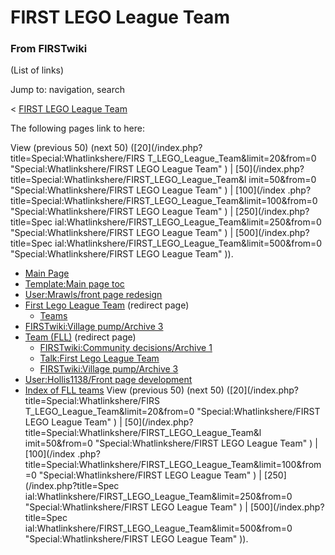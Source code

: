 # FIRST LEGO League Team

### From FIRSTwiki

(List of links)

Jump to: navigation, search

&lt; [FIRST LEGO League
Team](/index.php?title=FIRST_LEGO_League_Team&redirect=no "FIRST LEGO League
Team" )  

The following pages link to here:

View (previous 50) (next 50) ([20](/index.php?title=Special:Whatlinkshere/FIRS
T_LEGO_League_Team&limit=20&from=0 "Special:Whatlinkshere/FIRST LEGO League
Team" ) | [50](/index.php?title=Special:Whatlinkshere/FIRST_LEGO_League_Team&l
imit=50&from=0 "Special:Whatlinkshere/FIRST LEGO League Team" ) | [100](/index
.php?title=Special:Whatlinkshere/FIRST_LEGO_League_Team&limit=100&from=0
"Special:Whatlinkshere/FIRST LEGO League Team" ) | [250](/index.php?title=Spec
ial:Whatlinkshere/FIRST_LEGO_League_Team&limit=250&from=0
"Special:Whatlinkshere/FIRST LEGO League Team" ) | [500](/index.php?title=Spec
ial:Whatlinkshere/FIRST_LEGO_League_Team&limit=500&from=0
"Special:Whatlinkshere/FIRST LEGO League Team" )).

  * [Main Page](/index.php/Main_Page "Main Page" )
  * [Template:Main page toc](/index.php/Template:Main_page_toc "Template:Main page toc" )
  * [User:Mrawls/front page redesign](/index.php/User:Mrawls/front_page_redesign "User:Mrawls/front page redesign" )
  * [First Lego League Team](/index.php?title=First_Lego_League_Team&redirect=no "First Lego League Team" ) (redirect page) 
    * [Teams](/index.php/Teams "Teams" )
  * [FIRSTwiki:Village pump/Archive 3](/index.php/FIRSTwiki:Village_pump/Archive_3 "FIRSTwiki:Village pump/Archive 3" )
  * [Team (FLL)](/index.php?title=Team_%28FLL%29&redirect=no "Team \(FLL\)" ) (redirect page) 
    * [FIRSTwiki:Community decisions/Archive 1](/index.php/FIRSTwiki:Community_decisions/Archive_1 "FIRSTwiki:Community decisions/Archive 1" )
    * [Talk:First Lego League Team](/index.php/Talk:First_Lego_League_Team "Talk:First Lego League Team" )
    * [FIRSTwiki:Village pump/Archive 3](/index.php/FIRSTwiki:Village_pump/Archive_3 "FIRSTwiki:Village pump/Archive 3" )
  * [User:Hollis1138/Front page development](/index.php/User:Hollis1138/Front_page_development "User:Hollis1138/Front page development" )
  * [Index of FLL teams](/index.php/Index_of_FLL_teams "Index of FLL teams" )
View (previous 50) (next 50) ([20](/index.php?title=Special:Whatlinkshere/FIRS
T_LEGO_League_Team&limit=20&from=0 "Special:Whatlinkshere/FIRST LEGO League
Team" ) | [50](/index.php?title=Special:Whatlinkshere/FIRST_LEGO_League_Team&l
imit=50&from=0 "Special:Whatlinkshere/FIRST LEGO League Team" ) | [100](/index
.php?title=Special:Whatlinkshere/FIRST_LEGO_League_Team&limit=100&from=0
"Special:Whatlinkshere/FIRST LEGO League Team" ) | [250](/index.php?title=Spec
ial:Whatlinkshere/FIRST_LEGO_League_Team&limit=250&from=0
"Special:Whatlinkshere/FIRST LEGO League Team" ) | [500](/index.php?title=Spec
ial:Whatlinkshere/FIRST_LEGO_League_Team&limit=500&from=0
"Special:Whatlinkshere/FIRST LEGO League Team" )).

